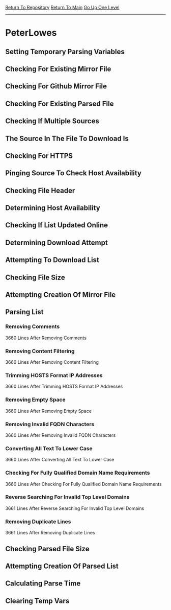 [Return To Repository](https://github.com/deathbybandaid/piholeparser/)
[Return To Main](https://github.com/deathbybandaid/piholeparser/blob/master/RecentRunLogs/Mainlog.md)
[Go Up One Level](https://github.com/deathbybandaid/piholeparser/blob/master/RecentRunLogs/TopLevelScripts/30-Processing-External-Blacklists.md)
____________________________________
# PeterLowes
## Setting Temporary Parsing Variables
## Checking For Existing Mirror File
## Checking For Github Mirror File
## Checking For Existing Parsed File
## Checking If Multiple Sources
## The Source In The File To Download Is
## Checking For HTTPS
## Pinging Source To Check Host Availability
## Checking File Header
## Determining Host Availability
## Checking If List Updated Online
## Determining Download Attempt
## Attempting To Download List
## Checking File Size
## Attempting Creation Of Mirror File
## Parsing List
### Removing Comments
3660 Lines After Removing Comments
### Removing Content Filtering
3660 Lines After Removing Content Filtering
### Trimming HOSTS Format IP Addresses
3660 Lines After Trimming HOSTS Format IP Addresses
### Removing Empty Space
3660 Lines After Removing Empty Space
### Removing Invalid FQDN Characters
3660 Lines After Removing Invalid FQDN Characters
### Converting All Text To Lower Case
3660 Lines After Converting All Text To Lower Case
### Checking For Fully Qualified Domain Name Requirements
3660 Lines After Checking For Fully Qualified Domain Name Requirements
### Reverse Searching For Invalid Top Level Domains
3661 Lines After Reverse Searching For Invalid Top Level Domains
### Removing Duplicate Lines
3661 Lines After Removing Duplicate Lines
## Checking Parsed File Size
## Attempting Creation Of Parsed List
## Calculating Parse Time
## Clearing Temp Vars
